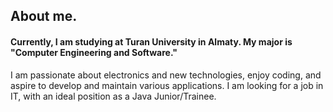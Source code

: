 ## About me.

#### Currently, I am studying at Turan University in Almaty. My major is "Computer Engineering and Software."
I am passionate about electronics and new technologies, enjoy coding, and aspire to develop and maintain various applications.
I am looking for a job in IT, with an ideal position as a Java Junior/Trainee.
